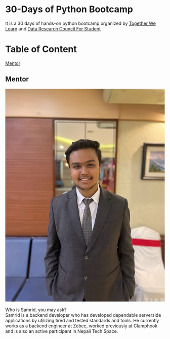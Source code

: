 # 30-Days of Python Bootcamp
It is a 30 days of hands-on python bootcamp organized by [Together We Learn](https://www.facebook.com/togetherwelearn22) and [Data Research Council For Student](https://www.facebook.com/profile.php?id=100077228320202)


# Table of Content
[Mentor](#mentor)


## Mentor

<div>
<img src="/imgs/Samrid Pandit.jpg">
<p>Who is Samrid, you may ask? <br>
Samrid is a backend developer who has developed dependable serverside applications by utilizing tired and tested standards and tools. He currently works as a backend engineer at Zebec, worked previously at Clamphook and is also an active participant in Nepali Tech Space.</p>
</div>
